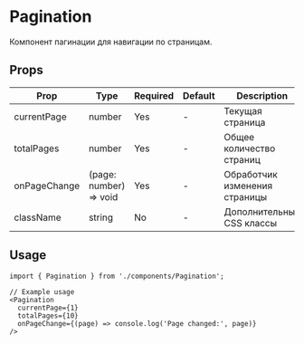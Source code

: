 # Pagination

Компонент пагинации для навигации по страницам.

## Props

| Prop | Type | Required | Default | Description |
|------|------|----------|---------|-------------|
| currentPage | number | Yes | - | Текущая страница |
| totalPages | number | Yes | - | Общее количество страниц |
| onPageChange | (page: number) => void | Yes | - | Обработчик изменения страницы |
| className | string | No | - | Дополнительные CSS классы |

## Usage

```tsx
import { Pagination } from './components/Pagination';

// Example usage
<Pagination
  currentPage={1}
  totalPages={10}
  onPageChange={(page) => console.log('Page changed:', page)}
/>
``` 